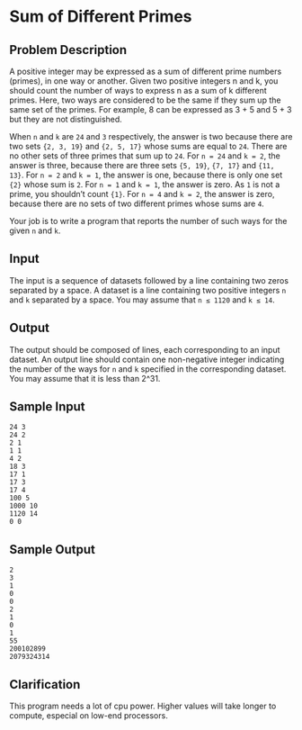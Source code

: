 # Sum of Different Primes

## Problem Description

A positive integer may be expressed as a sum of different prime numbers 
(primes), in one way or another. Given two positive integers n and k, 
you should count the number of ways to express n as a sum of k different 
primes. Here, two ways are considered to be the same if they sum up the 
same set of the primes. For example, 8 can be expressed as 3 + 5 and 5 + 3 
but they are not distinguished.

When `n` and `k` are `24` and `3` respectively, the answer is two because 
there are two sets `{2, 3, 19}` and `{2, 5, 17}` whose sums are equal to `24`. 
There are no other sets of three primes that sum up to `24`. For `n = 24` 
and `k = 2`, the answer is three, because there are three sets `{5, 19}`, 
`{7, 17}` and `{11, 13}`. For `n = 2` and `k = 1`, the answer is one, 
because there is only one set `{2}` whose sum is `2`. For `n = 1` and `k = 1`, 
the answer is zero. As `1` is not a prime, you shouldn’t count `{1}`. 
For `n = 4` and `k = 2`, the answer is zero, because there are no sets 
of two different primes whose sums are `4`.

Your job is to write a program that reports the number of such ways 
for the given `n` and `k`.

## Input

The input is a sequence of datasets followed by a line containing two zeros 
separated by a space. A dataset is a line containing two positive integers `n` 
and `k` separated by a space. You may assume that `n ≤ 1120` and `k ≤ 14`.

## Output

The output should be composed of lines, each corresponding to an input 
dataset. An output line should contain one non-negative integer indicating 
the number of the ways for `n` and `k` specified in the corresponding dataset. 
You may assume that it is less than 2^31.

## Sample Input

    24 3 
    24 2 
    2 1 
    1 1 
    4 2 
    18 3 
    17 1 
    17 3 
    17 4 
    100 5 
    1000 10 
    1120 14 
    0 0

## Sample Output

    2 
    3 
    1 
    0 
    0 
    2 
    1 
    0 
    1 
    55 
    200102899 
    2079324314


## Clarification
This program needs a lot of cpu power. Higher values will take longer to 
compute, especial on low-end processors.